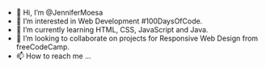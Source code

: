 - 👋 Hi, I’m @JenniferMoesa
- 👀 I’m interested in Web Development #100DaysOfCode.
- 🌱 I’m currently learning HTML, CSS, JavaScript and Java.
- 💞️ I’m looking to collaborate on projects for Responsive Web Design from freeCodeCamp.
- 📫 How to reach me ...

<!---
JenniferMoesa/JenniferMoesa is a ✨ special ✨ repository because its `README.md` (this file) appears on your GitHub profile.
You can click the Preview link to take a look at your changes.
--->
